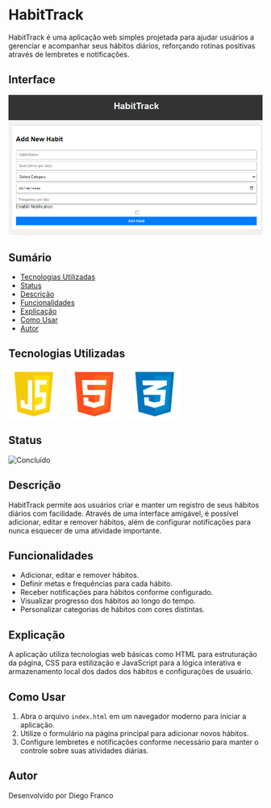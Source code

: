 # HabitTrack

HabitTrack é uma aplicação web simples projetada para ajudar usuários a gerenciar e acompanhar seus hábitos diários, reforçando rotinas positivas através de lembretes e notificações.

## Interface

<div align="center">
  <img src="img/logo.png" alt="Imagem do Projeto HabitTrack" width="900">
</div>

## Sumário

- [Tecnologias Utilizadas](#tecnologias-utilizadas)
- [Status](#status)
- [Descrição](#descrição)
- [Funcionalidades](#funcionalidades)
- [Explicação](#explicação)
- [Como Usar](#como-usar)
- [Autor](#autor)

## Tecnologias Utilizadas

<div style="display: flex; flex-direction: row;">
  <div style="margin-right: 20px; display: flex; justify-content: flex-start;">
    <img src="img/js.png" alt="Logo JavaScript" width="100"/>
  </div>
  <div style="margin-right: 20px; display: flex; justify-content: flex-start;">
    <img src="img/html.png" alt="Logo HTML" width="100"/>
  </div>
  <div style="margin-right: 20px; display: flex; justify-content: flex-start;">
    <img src="img/css.png" alt="Logo CSS" width="100"/>
  </div>
</div>

## Status

![Concluído](http://img.shields.io/static/v1?label=STATUS&message=CONCLUIDO&color=GREEN&style=for-the-badge)

## Descrição

HabitTrack permite aos usuários criar e manter um registro de seus hábitos diários com facilidade. Através de uma interface amigável, é possível adicionar, editar e remover hábitos, além de configurar notificações para nunca esquecer de uma atividade importante.

## Funcionalidades

- Adicionar, editar e remover hábitos.
- Definir metas e frequências para cada hábito.
- Receber notificações para hábitos conforme configurado.
- Visualizar progresso dos hábitos ao longo do tempo.
- Personalizar categorias de hábitos com cores distintas.

## Explicação

A aplicação utiliza tecnologias web básicas como HTML para estruturação da página, CSS para estilização e JavaScript para a lógica interativa e armazenamento local dos dados dos hábitos e configurações de usuário.

## Como Usar

1. Abra o arquivo `index.html` em um navegador moderno para iniciar a aplicação.
2. Utilize o formulário na página principal para adicionar novos hábitos.
3. Configure lembretes e notificações conforme necessário para manter o controle sobre suas atividades diárias.

## Autor

Desenvolvido por Diego Franco
